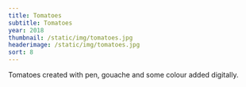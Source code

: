 ```yaml
---
title: Tomatoes
subtitle: Tomatoes
year: 2018
thumbnail: /static/img/tomatoes.jpg
headerimage: /static/img/tomatoes.jpg
sort: 8
---
```

Tomatoes created with pen, gouache and some colour added digitally.